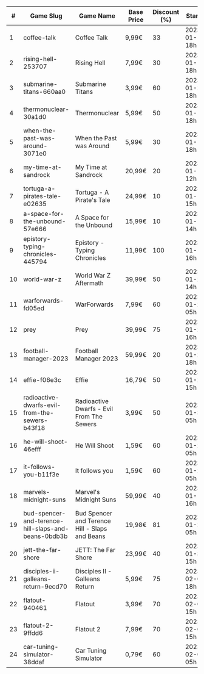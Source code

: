 |#|Game Slug|Game Name|Base Price|Discount (%)|Starts|Ends|
|---|---|---|---|---|---|---|
|1|coffee-talk|Coffee Talk|9,99€|33|2023-01-17 18h|2023-01-24 18h|
|2|rising-hell-253707|Rising Hell|7,99€|30|2023-01-17 18h|2023-01-24 18h|
|3|submarine-titans-660aa0|Submarine Titans|3,99€|60|2023-01-20 18h|2023-01-24 18h|
|4|thermonuclear-30a1d0|Thermonuclear|5,99€|50|2023-01-17 18h|2023-01-24 18h|
|5|when-the-past-was-around-3071e0|When the Past was Around|5,99€|30|2023-01-18 18h|2023-01-24 18h|
|6|my-time-at-sandrock|My Time at Sandrock|20,99€|20|2023-01-16 12h|2023-01-25 12h|
|7|tortuga-a-pirates-tale-e02635|Tortuga - A Pirate's Tale|24,99€|10|2023-01-19 15h|2023-01-25 15h|
|8|a-space-for-the-unbound-57e666|A Space for the Unbound|15,99€|10|2023-01-19 14h|2023-01-26 14h|
|9|epistory-typing-chronicles-445794|Epistory - Typing Chronicles|11,99€|100|2023-01-19 16h|2023-01-26 16h|
|10|world-war-z|World War Z Aftermath|39,99€|50|2023-01-23 14h|2023-01-30 01h|
|11|warforwards-fd05ed|WarForwards|7,99€|60|2023-01-24 05h|2023-01-31 05h|
|12|prey|Prey|39,99€|75|2023-01-24 16h|2023-01-31 16h|
|13|football-manager-2023|Football Manager 2023|59,99€|20|2023-01-26 18h|2023-02-02 18h|
|14|effie-f06e3c|Effie|16,79€|50|2023-01-20 15h|2023-02-06 15h|
|15|radioactive-dwarfs-evil-from-the-sewers-b43f18|Radioactive Dwarfs - Evil From The Sewers|3,99€|50|2023-01-31 05h|2023-02-07 05h|
|16|he-will-shoot-46efff|He Will Shoot|1,59€|60|2023-01-25 05h|2023-02-08 05h|
|17|it-follows-you-b11f3e|It follows you|1,59€|60|2023-01-24 05h|2023-02-08 05h|
|18|marvels-midnight-suns|Marvel's Midnight Suns|59,99€|40|2023-01-19 16h|2023-02-09 16h|
|19|bud-spencer-and-terence-hill-slaps-and-beans-0bdb3b|Bud Spencer and Terence Hill - Slaps and Beans|19,98€|81|2023-01-27 05h|2023-02-12 05h|
|20|jett-the-far-shore|JETT: The Far Shore|23,99€|40|2023-01-31 15h|2023-02-14 15h|
|21|disciples-ii-galleans-return-9ecd70|Disciples II - Galleans Return|5,99€|75|2023-02-02 18h|2023-02-16 18h|
|22|flatout-940461|Flatout|3,99€|70|2023-02-06 15h|2023-02-20 15h|
|23|flatout-2-9ffdd6|Flatout 2|7,99€|70|2023-02-06 15h|2023-02-20 15h|
|24|car-tuning-simulator-38ddaf|Car Tuning Simulator|0,79€|60|2023-02-05 05h|2023-02-24 05h|
